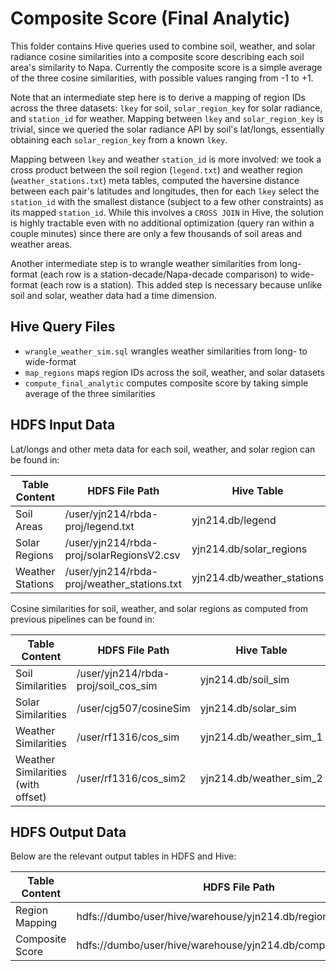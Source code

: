 # Composite Score (Final Analytic)
This folder contains Hive queries used to combine soil, weather, and solar radiance cosine similarities into a composite score describing each soil area's similarity to Napa. Currently the composite score is a simple average of the three cosine similarities, with possible values ranging from -1 to +1. 

Note that an intermediate step here is to derive a mapping of region IDs across the three datasets: `lkey` for soil, `solar_region_key` for solar radiance, and `station_id` for weather. Mapping between `lkey` and `solar_region_key` is trivial, since we queried the solar radiance API by soil's lat/longs, essentially obtaining each `solar_region_key` from a known `lkey`. 

Mapping between `lkey` and weather `station_id` is more involved: we took a cross product between the soil region (`legend.txt`) and weather region (`weather_stations.txt`) meta tables, computed the haversine distance between each pair's latitudes and longitudes, then for each `lkey` select the `station_id` with the smallest distance (subject to a few other constraints) as its mapped `station_id`. While this involves a `CROSS JOIN` in Hive, the solution is highly tractable even with no additional optimization (query ran within a couple minutes) since there are only a few thousands of soil areas and weather areas.  

Another intermediate step is to wrangle weather similarities from long-format (each row is a station-decade/Napa-decade comparison) to wide-format (each row is a station). This added step is necessary because unlike soil and solar, weather data had a time dimension. 

## Hive Query Files 
* `wrangle_weather_sim.sql` wrangles weather similarities from long- to wide-format 
* `map_regions` maps region IDs across the soil, weather, and solar datasets
* `compute_final_analytic` computes composite score by taking simple average of the three similarities 

## HDFS Input Data

Lat/longs and other meta data for each soil, weather, and solar region can be found in: 

| Table Content | HDFS File Path | Hive Table | 
| ----------- | ----------- | ----------- | 
| Soil Areas | /user/yjn214/rbda-proj/legend.txt | yjn214.db/legend | 
| Solar Regions | /user/yjn214/rbda-proj/solarRegionsV2.csv | yjn214.db/solar_regions | 
| Weather Stations | /user/yjn214/rbda-proj/weather_stations.txt | yjn214.db/weather_stations | 

Cosine similarities for soil, weather, and solar regions as computed from previous pipelines can be found in: 

| Table Content | HDFS File Path | Hive Table | 
| ----------- | ----------- | ----------- | 
| Soil Similarities | /user/yjn214/rbda-proj/soil_cos_sim | yjn214.db/soil_sim | 
| Solar Similarities | /user/cjg507/cosineSim | yjn214.db/solar_sim | 
| Weather Similarities | /user/rf1316/cos_sim | yjn214.db/weather_sim_1 | 
| Weather Similarities (with offset) | /user/rf1316/cos_sim2 | yjn214.db/weather_sim_2 | 

## HDFS Output Data

Below are the relevant output tables in HDFS and Hive: 

| Table Content | HDFS File Path | Hive Table | 
| ----------- | ----------- | ----------- | 
| Region Mapping | hdfs://dumbo/user/hive/warehouse/yjn214.db/region_mapping_local | yjn214.db/region_mapping | 
| Composite Score | hdfs://dumbo/user/hive/warehouse/yjn214.db/composite_sim_local | yjn214.db/composite_sim | 
